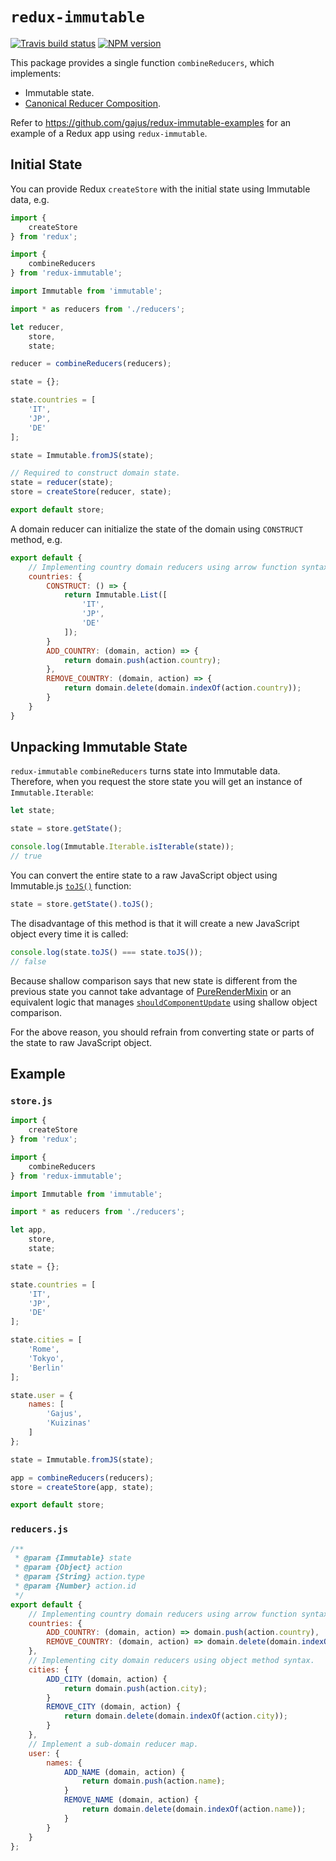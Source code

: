 # `redux-immutable`

[![Travis build status](http://img.shields.io/travis/gajus/redux-immutable/master.svg?style=flat-square)](https://travis-ci.org/gajus/redux-immutable)
[![NPM version](http://img.shields.io/npm/v/redux-immutable.svg?style=flat-square)](https://www.npmjs.org/package/redux-immutable)

This package provides a single function `combineReducers`, which implements:

* Immutable state.
* [Canonical Reducer Composition](https://github.com/gajus/canonical-reducer-composition).

Refer to https://github.com/gajus/redux-immutable-examples for an example of a Redux app using `redux-immutable`.

## Initial State

You can provide Redux `createStore` with the initial state using Immutable data, e.g.

```js
import {
    createStore
} from 'redux';

import {
    combineReducers
} from 'redux-immutable';

import Immutable from 'immutable';

import * as reducers from './reducers';

let reducer,
    store,
    state;

reducer = combineReducers(reducers);

state = {};

state.countries = [
    'IT',
    'JP',
    'DE'
];

state = Immutable.fromJS(state);

// Required to construct domain state.
state = reducer(state);
store = createStore(reducer, state);

export default store;
```

A domain reducer can initialize the state of the domain using `CONSTRUCT` method, e.g.

```js
export default {
    // Implementing country domain reducers using arrow function syntax.
    countries: {
        CONSTRUCT: () => {
            return Immutable.List([
                'IT',
                'JP',
                'DE'
            ]);
        }
        ADD_COUNTRY: (domain, action) => {
            return domain.push(action.country);
        },
        REMOVE_COUNTRY: (domain, action) => {
            return domain.delete(domain.indexOf(action.country));
        }
    }
}
```

## Unpacking Immutable State

`redux-immutable` `combineReducers` turns state into Immutable data. Therefore, when you request the store state you will get an instance of `Immutable.Iterable`:

```js
let state;

state = store.getState();

console.log(Immutable.Iterable.isIterable(state));
// true
```

You can convert the entire state to a raw JavaScript object using Immutable.js [`toJS()`](https://facebook.github.io/immutable-js/docs/#/Iterable/toJS) function:

```js
state = store.getState().toJS();
```

The disadvantage of this method is that it will create a new JavaScript object every time it is called:

```js
console.log(state.toJS() === state.toJS());
// false
```

Because shallow comparison says that new state is different from the previous state you cannot take advantage of [PureRenderMixin](https://facebook.github.io/react/docs/pure-render-mixin.html) or an equivalent logic that manages [`shouldComponentUpdate`](https://facebook.github.io/react/docs/component-specs.html#updating-shouldcomponentupdate) using shallow object comparison.

For the above reason, you should refrain from converting state or parts of the state to raw JavaScript object.

## Example

### `store.js`

```js
import {
    createStore
} from 'redux';

import {
    combineReducers
} from 'redux-immutable';

import Immutable from 'immutable';

import * as reducers from './reducers';

let app,
    store,
    state;

state = {};

state.countries = [
    'IT',
    'JP',
    'DE'
];

state.cities = [
    'Rome',
    'Tokyo',
    'Berlin'
];

state.user = {
    names: [
        'Gajus',
        'Kuizinas'
    ]
};

state = Immutable.fromJS(state);

app = combineReducers(reducers);
store = createStore(app, state);

export default store;
```

### `reducers.js`

```js
/**
 * @param {Immutable} state
 * @param {Object} action
 * @param {String} action.type
 * @param {Number} action.id
 */
export default {
    // Implementing country domain reducers using arrow function syntax.
    countries: {
        ADD_COUNTRY: (domain, action) => domain.push(action.country),
        REMOVE_COUNTRY: (domain, action) => domain.delete(domain.indexOf(action.country))
    },
    // Implementing city domain reducers using object method syntax.
    cities: {
        ADD_CITY (domain, action) {
            return domain.push(action.city);
        }
        REMOVE_CITY (domain, action) {
            return domain.delete(domain.indexOf(action.city));
        }
    },
    // Implement a sub-domain reducer map.
    user: {
        names: {
            ADD_NAME (domain, action) {
                return domain.push(action.name);
            }
            REMOVE_NAME (domain, action) {
                return domain.delete(domain.indexOf(action.name));
            }
        }
    }
};
```
